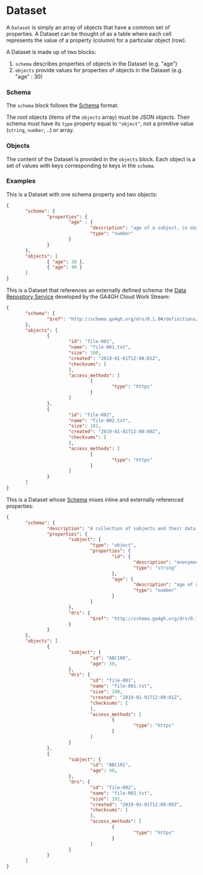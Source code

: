 # Dataset

A `Dataset` is simply an array of objects that have a common set of properties. A Dataset can be thought of as a table where each cell represents the value of a property (column) for a particular object (row).

A Dataset is made up of two blocks:

1. `schema` describes properties of objects in the Dataset (e.g. "age")
2. `objects` provide values for properties of objects in the Dataset (e.g. "age" : 30)

### Schema

The `schema` block follows the [Schema](SCHEMA.md) format.

The root objects (items of the `objects` array) must be JSON objects. Their schema must have its `type` property equal to `"object"`, not a primitive value (`string`, `number`, ..) or array.
  
### Objects

The content of the Dataset is provided in the `objects` block. Each object is a set of values with keys corresponding to keys in the `schema`.


### Examples

This is a Dataset with one schema property and two objects:

```json
{
       "schema": {
               "properties": {
                       "age" : {
                               "description": "age of a subject, in days",
                               "type": "number"
                       }
               }
       },
       "objects": [
               { "age": 30 },
               { "age": 40 }
       ]
}

```

This is a Dataset that references an externally defined schema: the [Data Repository Service](https://github.com/ga4gh/data-repository-service-schemas) developed by the GA4GH Cloud Work Stream:

```json
{
       "schema": {
               "$ref": "http://schema.ga4gh.org/drs/0.1.0#/definitions/Object"
       },
       "objects": [
               {
                       "id": "file-001",
                       "name": "file-001.txt",
                       "size": 100,
                       "created": "2019-01-01T12:00:01Z",
                       "checksums": [
                       ],
                       "access_methods": [
                               {
                                       "type": "https"
                               }
                       ]
               },
               {
                       "id": "file-002",
                       "name": "file-002.txt",
                       "size": 101,
                       "created": "2019-01-01T12:00:00Z",
                       "checksums": [
                       ],
                       "access_methods": [
                               {
                                       "type": "https"
                               }
                       ]
               }
       ]
}
```

This is a Dataset whose [Schema](SCHEMA.md) mixes inline and externally referenced properties:


```json
{
       "schema": {
               "description": "A collection of subjects and their data objects",
               "properties": {
                       "subject": {
                               "type": "object",
                               "properties": {
                                       "id": {
                                               "description": "anonymous identifier of a subject",
                                               "type": "string"
                                       },
                                       "age": {
                                               "description": "age of a subject, in years",
                                               "type": "number"
                                       }
                               }
                       },
                       "drs": {
                               "$ref": "http://schema.ga4gh.org/drs/0.1.0#/definitions/Object"
                       }
               }
       },
       "objects": [
               {
                       "subject": {
                               "id": "ABC100",
                               "age": 30,
                       },
                       "drs": {
                               "id": "file-001",
                               "name": "file-001.txt",
                               "size": 100,
                               "created": "2019-01-01T12:00:01Z",
                               "checksums": [
                               ],
                               "access_methods": [
                                       {
                                               "type": "https"
                                       }
                               ]
                       }
               },
               {
                       "subject": {
                               "id": "ABC101",
                               "age": 40,
                       },
                       "drs": {
                               "id": "file-002",
                               "name": "file-002.txt",
                               "size": 101,
                               "created": "2019-01-01T12:00:00Z",
                               "checksums": [
                               ],
                               "access_methods": [
                                       {
                                               "type": "https"
                                       }
                               ]
                       }
               }
       ]
}
```
